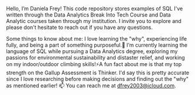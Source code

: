 Hello, I’m Daniela Frey! This code repository stores examples of SQL I've written through the Data Analytics Break Into Tech Course and Data Analytic courses taken through my institution. I invite you to explore and please don't hesitate to reach out if you have any questions. 

Some things to know about me: 
I love learning the "why", experiencing life fully, and being a part of something purposeful.🌱 I’m currently learning the language of SQL while pursuing a Data Analytics degree, exploring my passions for environmental sustainability and distaster relief, and working on my indoor/outdoor climbing skills!⚡A fun fact about me is that my top strength on the Gallup Assessment is Thinker. I'd say this is pretty accurate since I love researching before making decisions and finding out the "why" as mentioned earlier! 📫 You can reach me at dfrey2003@icloud.com. 
